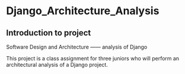 # Django_Architecture_Analysis

## Introduction to project

Software Design and Architecture —— analysis of Django

This project is a class assignment for three juniors who will perform an architectural analysis of a Django project.



